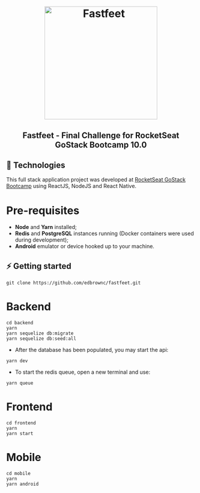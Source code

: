 
<h1 align="center">
  <img alt="Fastfeet" title="Fastfeet" src="../master/.github/logo.png" width="300px" />
</h1>

<h2 align="center">
  Fastfeet - Final Challenge for RocketSeat GoStack Bootcamp 10.0
</h2>

## :rocket: Technologies

This full stack application project was developed at [RocketSeat GoStack Bootcamp](https://rocketseat.com.br/bootcamp) using ReactJS, NodeJS and React Native.

# Pre-requisites

- **Node** and **Yarn** installed;
- **Redis** and **PostgreSQL** instances running (Docker containers were used during development);
- **Android** emulator or device hooked up to your machine.

## ⚡️ Getting started

```
git clone https://github.com/edbrownc/fastfeet.git
```

# Backend

```
cd backend
yarn
yarn sequelize db:migrate
yarn sequelize db:seed:all
```
-  After the database has been populated, you may start the api:
```
yarn dev
```
- To start the redis queue, open a new terminal and use:
```
yarn queue
```

# Frontend
```
cd frontend
yarn
yarn start
```

# Mobile
```
cd mobile
yarn
yarn android
```
